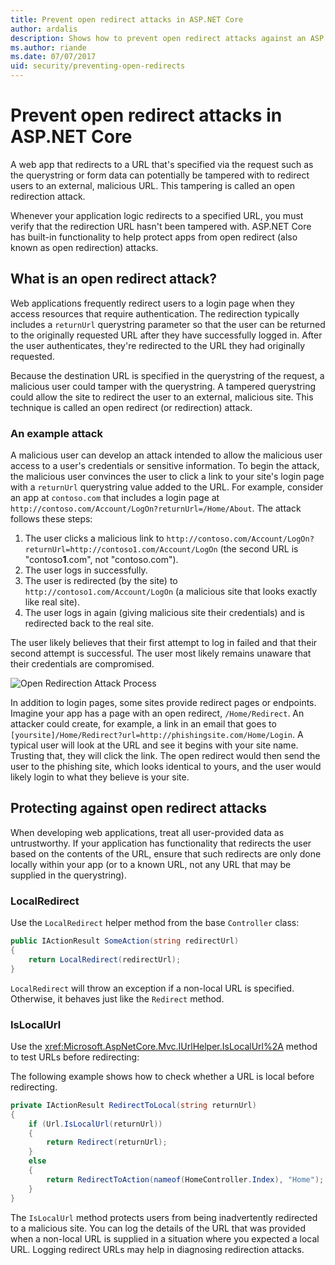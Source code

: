 ```yaml
---
title: Prevent open redirect attacks in ASP.NET Core
author: ardalis
description: Shows how to prevent open redirect attacks against an ASP.NET Core app
ms.author: riande
ms.date: 07/07/2017
uid: security/preventing-open-redirects
---
```

# Prevent open redirect attacks in ASP.NET Core

A web app that redirects to a URL that's specified via the request such as the querystring or form data can potentially be tampered with to redirect users to an external, malicious URL. This tampering is called an open redirection attack.

Whenever your application logic redirects to a specified URL, you must verify that the redirection URL hasn't been tampered with. ASP.NET Core has built-in functionality to help protect apps from open redirect (also known as open redirection) attacks.

## What is an open redirect attack?

Web applications frequently redirect users to a login page when they access resources that require authentication. The redirection typically includes a `returnUrl` querystring parameter so that the user can be returned to the originally requested URL after they have successfully logged in. After the user authenticates, they're redirected to the URL they had originally requested.

Because the destination URL is specified in the querystring of the request, a malicious user could tamper with the querystring. A tampered querystring could allow the site to redirect the user to an external, malicious site. This technique is called an open redirect (or redirection) attack.

### An example attack

A malicious user can develop an attack intended to allow the malicious user access to a user's credentials or sensitive information. To begin the attack, the malicious user convinces the user to click a link to your site's login page with a `returnUrl` querystring value added to the URL. For example, consider an app at `contoso.com` that includes a login page at `http://contoso.com/Account/LogOn?returnUrl=/Home/About`. The attack follows these steps:

1. The user clicks a malicious link to `http://contoso.com/Account/LogOn?returnUrl=http://contoso1.com/Account/LogOn` (the second URL is "contoso**1**.com", not "contoso.com").
2. The user logs in successfully.
3. The user is redirected (by the site) to `http://contoso1.com/Account/LogOn` (a malicious site that looks exactly like real site).
4. The user logs in again (giving malicious site their credentials) and is redirected back to the real site.

The user likely believes that their first attempt to log in failed and that their second attempt is successful. The user most likely remains unaware that their credentials are compromised.

![Open Redirection Attack Process](preventing-open-redirects/_static/open-redirection-attack-process.png)

In addition to login pages, some sites provide redirect pages or endpoints. Imagine your app has a page with an open redirect, `/Home/Redirect`. An attacker could create, for example, a link in an email that goes to `[yoursite]/Home/Redirect?url=http://phishingsite.com/Home/Login`. A typical user will look at the URL and see it begins with your site name. Trusting that, they will click the link. The open redirect would then send the user to the phishing site, which looks identical to yours, and the user would likely login to what they believe is your site.

## Protecting against open redirect attacks

When developing web applications, treat all user-provided data as untrustworthy. If your application has functionality that redirects the user based on the contents of the URL,  ensure that such redirects are only done locally within your app (or to a known URL, not any URL that may be supplied in the querystring).

### LocalRedirect

Use the `LocalRedirect` helper method from the base `Controller` class:

```csharp
public IActionResult SomeAction(string redirectUrl)
{
    return LocalRedirect(redirectUrl);
}
```

`LocalRedirect` will throw an exception if a non-local URL is specified. Otherwise, it behaves just like the `Redirect` method.

### IsLocalUrl

Use the <xref:Microsoft.AspNetCore.Mvc.IUrlHelper.IsLocalUrl%2A> method to test URLs before redirecting:

The following example shows how to check whether a URL is local before redirecting.

```csharp
private IActionResult RedirectToLocal(string returnUrl)
{
    if (Url.IsLocalUrl(returnUrl))
    {
        return Redirect(returnUrl);
    }
    else
    {
        return RedirectToAction(nameof(HomeController.Index), "Home");
    }
}
```

The `IsLocalUrl` method protects users from being inadvertently redirected to a malicious site. You can log the details of the URL that was provided when a non-local URL is supplied in a situation where you expected a local URL. Logging redirect URLs may help in diagnosing redirection attacks.
